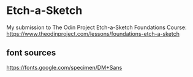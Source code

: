# Etch-a-Sketch
My submission to The Odin Project Etch-a-Sketch Foundations Course: https://www.theodinproject.com/lessons/foundations-etch-a-sketch
## font sources
https://fonts.google.com/specimen/DM+Sans
